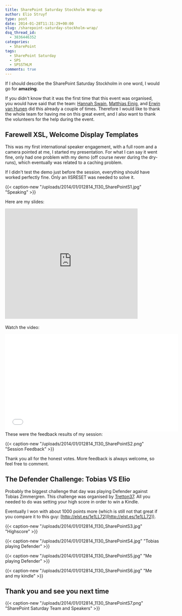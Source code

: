 ```yaml
---
title: SharePoint Saturday Stockholm Wrap-up
author: Elio Struyf
type: post
date: 2014-01-28T11:31:29+00:00
slug: /sharepoint-saturday-stockholm-wrap/
dsq_thread_id:
  - 3836446352
categories:
  - SharePoint
tags:
  - SharePoint Saturday
  - SPS
  - SPSSTHLM
comments: true
---
```


If I should describe the SharePoint Saturday Stockholm in one word, I would go for **amazing**.

If you didn't know that it was the first time that this event was organised, you would have said that the team: [Hannah Swain](https://twitter.com/hannahrswain), [Matthias Einig](https://twitter.com/mattein), and [Erwin van Hunen](https://twitter.com/knowsharepoint) did this already a couple of times. Therefore I would like to thank the whole team for having me on this great event, and I also want to thank the volunteers for the help during the event.

## Farewell XSL, Welcome Display Templates

This was my first international speaker engagement, with a full room and a camera pointed at me, I started my presentation. For what I can say it went fine, only had one problem with my demo (off course never during the dry-runs), which eventually was related to a caching problem.

If I didn't test the demo just before the session, everything should have worked perfectly fine. Only an IISRESET was needed to solve it.

{{< caption-new "/uploads/2014/01/012814_1130_SharePointS1.jpg" "Speaking" >}}

Here are my slides:

<iframe width="427" height="356" style="border-width: 1px 1px 0px; border-style: solid; border-color: #cccccc; margin-bottom: 5px; max-width: 100%;" src="http://www.slideshare.net/slideshow/embed_code/30482128" frameborder="0" marginwidth="0" marginheight="0" scrolling="no" allowfullscreen=""></iframe>

Watch the video:
<iframe width="560" height="315" src="//www.youtube.com/embed/46bEPsPH-Z8" frameborder="0" allowfullscreen=""></iframe>
<div style="margin-bottom: 5px;">These were the feedback results of my session:</div>

{{< caption-new "/uploads/2014/01/012814_1130_SharePointS2.png" "Session Feedback" >}}

Thank you all for the honest votes. More feedback is always welcome, so feel free to comment.

## The Defender Challenge: Tobias VS Elio

Probably the biggest challenge that day was playing Defender against Tobias Zimmergren. This challenge was organised by [Tretton37](http://tretton37.com/). All you needed to do was setting your high score in order to win a Kindle.

Eventually I won with about 1000 points more (which is still not that great if you compare it to this guy: [http://elst.es/1e1LL72](http://elst.es/1e1LL72)).

{{< caption-new "/uploads/2014/01/012814_1130_SharePointS3.jpg" "Highscore" >}}

{{< caption-new "/uploads/2014/01/012814_1130_SharePointS4.jpg" "Tobias playing Defender" >}}

{{< caption-new "/uploads/2014/01/012814_1130_SharePointS5.jpg" "Me playing Defender" >}}

{{< caption-new "/uploads/2014/01/012814_1130_SharePointS6.jpg" "Me and my kindle" >}}

## Thank you and see you next time

{{< caption-new "/uploads/2014/01/012814_1130_SharePointS7.png" "SharePoint Saturday Team and Speakers" >}}